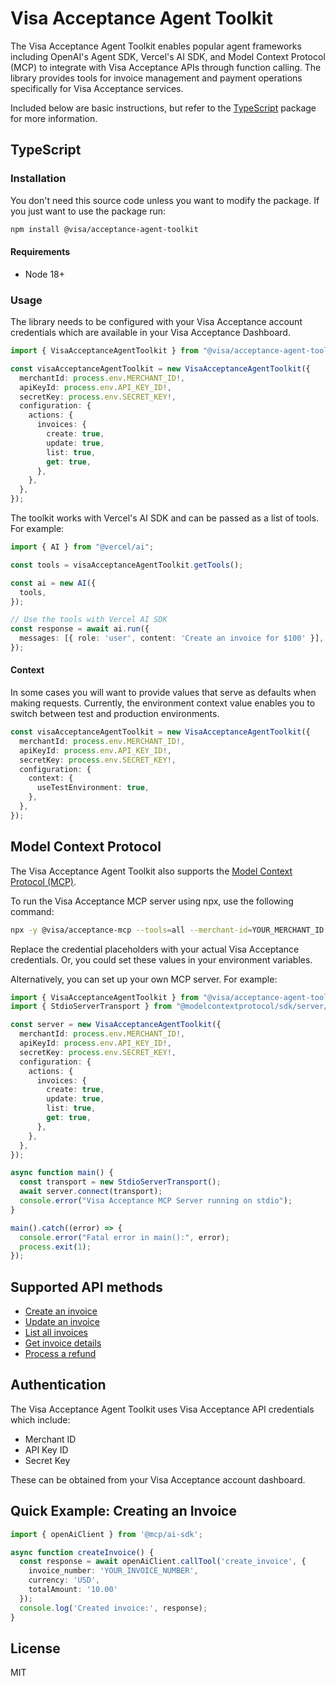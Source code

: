 # Visa Acceptance Agent Toolkit

The Visa Acceptance Agent Toolkit enables popular agent frameworks including OpenAI's Agent SDK, Vercel's AI SDK, and Model Context Protocol (MCP) to integrate with Visa Acceptance APIs through function calling. The library provides tools for invoice management and payment operations specifically for Visa Acceptance services.

Included below are basic instructions, but refer to the [TypeScript](/typescript) package for more information.

## TypeScript

### Installation

You don't need this source code unless you want to modify the package. If you just
want to use the package run:

```sh
npm install @visa/acceptance-agent-toolkit
```

#### Requirements

- Node 18+

### Usage

The library needs to be configured with your Visa Acceptance account credentials which are available in your Visa Acceptance Dashboard.

```typescript
import { VisaAcceptanceAgentToolkit } from "@visa/acceptance-agent-toolkit/ai-sdk";

const visaAcceptanceAgentToolkit = new VisaAcceptanceAgentToolkit({
  merchantId: process.env.MERCHANT_ID!,
  apiKeyId: process.env.API_KEY_ID!,
  secretKey: process.env.SECRET_KEY!,
  configuration: {
    actions: {
      invoices: {
        create: true,
        update: true,
        list: true,
        get: true,
      },
    },
  },
});
```

The toolkit works with Vercel's AI SDK and can be passed as a list of tools. For example:

```typescript
import { AI } from "@vercel/ai";

const tools = visaAcceptanceAgentToolkit.getTools();

const ai = new AI({
  tools,
});

// Use the tools with Vercel AI SDK
const response = await ai.run({
  messages: [{ role: 'user', content: 'Create an invoice for $100' }],
});
```

#### Context

In some cases you will want to provide values that serve as defaults when making requests. Currently, the environment context value enables you to switch between test and production environments.

```typescript
const visaAcceptanceAgentToolkit = new VisaAcceptanceAgentToolkit({
  merchantId: process.env.MERCHANT_ID!,
  apiKeyId: process.env.API_KEY_ID!,
  secretKey: process.env.SECRET_KEY!,
  configuration: {
    context: {
      useTestEnvironment: true,
    },
  },
});
```

## Model Context Protocol

The Visa Acceptance Agent Toolkit also supports the [Model Context Protocol (MCP)](https://modelcontextprotocol.com/).

To run the Visa Acceptance MCP server using npx, use the following command:

```bash
npx -y @visa/acceptance-mcp --tools=all --merchant-id=YOUR_MERCHANT_ID --api-key-id=YOUR_API_KEY_ID --secret-key=YOUR_SECRET_KEY
```

Replace the credential placeholders with your actual Visa Acceptance credentials. Or, you could set these values in your environment variables.

Alternatively, you can set up your own MCP server. For example:

```typescript
import { VisaAcceptanceAgentToolkit } from "@visa/acceptance-agent-toolkit/modelcontextprotocol";
import { StdioServerTransport } from "@modelcontextprotocol/sdk/server/stdio.js";

const server = new VisaAcceptanceAgentToolkit({
  merchantId: process.env.MERCHANT_ID!,
  apiKeyId: process.env.API_KEY_ID!,
  secretKey: process.env.SECRET_KEY!,
  configuration: {
    actions: {
      invoices: {
        create: true,
        update: true,
        list: true,
        get: true,
      },
    },
  },
});

async function main() {
  const transport = new StdioServerTransport();
  await server.connect(transport);
  console.error("Visa Acceptance MCP Server running on stdio");
}

main().catch((error) => {
  console.error("Fatal error in main():", error);
  process.exit(1);
});
```

## Supported API methods

- [Create an invoice](https://developer.visa-acceptance.com/api/invoices/create)
- [Update an invoice](https://developer.visa-acceptance.com/api/invoices/update)
- [List all invoices](https://developer.visa-acceptance.com/api/invoices/list)
- [Get invoice details](https://developer.visa-acceptance.com/api/invoices/get)
- [Process a refund](https://developer.visa-acceptance.com/api/refunds/process)

## Authentication

The Visa Acceptance Agent Toolkit uses Visa Acceptance API credentials which include:
- Merchant ID
- API Key ID 
- Secret Key

These can be obtained from your Visa Acceptance account dashboard.

## Quick Example: Creating an Invoice

```typescript
import { openAiClient } from '@mcp/ai-sdk';

async function createInvoice() {
  const response = await openAiClient.callTool('create_invoice', {
    invoice_number: 'YOUR_INVOICE_NUMBER',
    currency: 'USD',
    totalAmount: '10.00'
  });
  console.log('Created invoice:', response);
}
```

## License

MIT